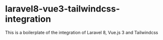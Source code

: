 # laravel8-vue3-tailwindcss-integration
This is a boilerplate of the integration of Laravel 8, Vue.js 3 and Tailwindcss
